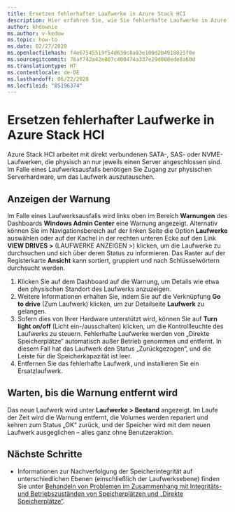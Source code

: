 ```yaml
---
title: Ersetzen fehlerhafter Laufwerke in Azure Stack HCI
description: Hier erfahren Sie, wie Sie fehlerhafte Laufwerke in Azure Stack HCI ersetzen.
author: khdownie
ms.author: v-kedow
ms.topic: how-to
ms.date: 02/27/2020
ms.openlocfilehash: f4e67545519f54d630c8a83e100d2b4918025f0e
ms.sourcegitcommit: 76af742a42e807c400474a337e29d088ede8a60d
ms.translationtype: HT
ms.contentlocale: de-DE
ms.lasthandoff: 06/22/2020
ms.locfileid: "85196374"
---
```

# <a name="replace-failed-drives-on-azure-stack-hci"></a>Ersetzen fehlerhafter Laufwerke in Azure Stack HCI

Azure Stack HCI arbeitet mit direkt verbundenen SATA-, SAS- oder NVME-Laufwerken, die physisch an nur jeweils einen Server angeschlossen sind. Im Falle eines Laufwerksausfalls benötigen Sie Zugang zur physischen Serverhardware, um das Laufwerk auszutauschen.

## <a name="find-the-alert"></a>Anzeigen der Warnung
Im Falle eines Laufwerksausfalls wird links oben im Bereich **Warnungen** des Dashboards **Windows Admin Center** eine Warnung angezeigt. Alternativ können Sie im Navigationsbereich auf der linken Seite die Option **Laufwerke** auswählen oder auf der Kachel in der rechten unteren Ecke auf den Link **VIEW DRIVES >** (LAUFWERKE ANZEIGEN >) klicken, um die Laufwerke zu durchsuchen und sich über deren Status zu informieren. Das Raster auf der Registerkarte **Ansicht** kann sortiert, gruppiert und nach Schlüsselwörtern durchsucht werden.

1. Klicken Sie auf dem Dashboard auf die Warnung, um Details wie etwa den physischen Standort des Laufwerks anzuzeigen.
1. Weitere Informationen erhalten Sie, indem Sie auf die Verknüpfung **Go to drive** (Zum Laufwerk) klicken, um zur Detailseite **Laufwerk** zu gelangen.
1. Sofern dies von Ihrer Hardware unterstützt wird, können Sie auf **Turn light on/off** (Licht ein-/ausschalten) klicken, um die Kontrollleuchte des Laufwerks zu steuern.
   Fehlerhafte Laufwerke werden von „Direkte Speicherplätze“ automatisch außer Betrieb genommen und entfernt. In diesem Fall hat das Laufwerk den Status „Zurückgezogen“, und die Leiste für die Speicherkapazität ist leer.
1. Entfernen Sie das fehlerhafte Laufwerk, und installieren Sie ein Ersatzlaufwerk.

## <a name="wait-for-the-alert-to-clear"></a>Warten, bis die Warnung entfernt wird
Das neue Laufwerk wird unter **Laufwerke > Bestand** angezeigt. Im Laufe der Zeit wird die Warnung entfernt, die Volumes werden repariert und kehren zum Status „OK“ zurück, und der Speicher wird mit dem neuen Laufwerk ausgeglichen – alles ganz ohne Benutzeraktion.

## <a name="next-steps"></a>Nächste Schritte
-  Informationen zur Nachverfolgung der Speicherintegrität auf unterschiedlichen Ebenen (einschließlich der Laufwerksebene) finden Sie unter [Behandeln von Problemen im Zusammenhang mit Integritäts- und Betriebszuständen von Speicherplätzen und „Direkte Speicherplätze“](/windows-server/storage/storage-spaces/storage-spaces-states).
